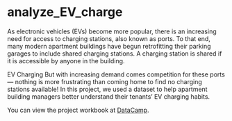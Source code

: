 # analyze_EV_charge
As electronic vehicles (EVs) become more popular, there is an increasing need for access to charging stations, also known as ports. To that end, many modern apartment buildings have begun retrofitting their parking garages to include shared charging stations. A charging station is shared if it is accessible by anyone in the building.

EV Charging
But with increasing demand comes competition for these ports — nothing is more frustrating than coming home to find no charging stations available! In this project, we used a dataset to help apartment building managers better understand their tenants’ EV charging habits.

You can view the project workbook at [DataCamp](https://www.datacamp.com/datalab/w/76964cad-d20c-4309-8cbc-e036be729abd/edit).
